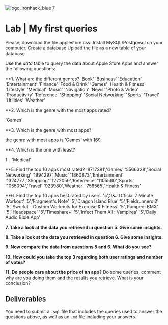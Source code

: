 ![logo_ironhack_blue 7](https://user-images.githubusercontent.com/23629340/40541063-a07a0a8a-601a-11e8-91b5-2f13e4e6b441.png)
# Lab | My first queries

Please, download the file applestore.csv.
Install MySQL/Postgresql on your computer.
Create a database
Upload the file as a new table of your database

Use the *data* table to query the data about Apple Store Apps and answer the following questions: 

**1. What are the different genres?
'Book'
'Business'
'Education'
'Entertainment'
'Finance'
'Food & Drink'
'Games'
'Health & Fitness'
'Lifestyle'
'Medical'
'Music'
'Navigation'
'News'
'Photo & Video'
'Productivity'
'Reference'
'Shopping'
'Social Networking'
'Sports'
'Travel'
'Utilities'
'Weather'



**2. Which is the genre with the most apps rated?

'Games'


**3. Which is the genre with most apps?

the genre with most apps is 'Games' with 169

**4. Which is the one with least?

1 - 'Medical'

**5. Find the top 10 apps most rated?
'8717381','Games'
'5566328','Social Networking'
'1994297','Music'
'1860873','Entertainment'
'1324777','Shopping'
'1272059','Reference'
'1105560','Sports'
'1055094','Travel'
'923980','Weather'
'758565','Health & Fitness'



**6. Find the top 10 apps best rated by users.
'5','J&J Official 7 Minute Workout'
'5','Fragment\'s Note'
'5','Dragon Island Blue'
'5','Fieldrunners 2'
'5','Sworkit - Custom Workouts for Exercise & Fitness'
'5','Pumped: BMX'
'5','Headspace'
'5','Timeshare+'
'5','Infect Them All : Vampires'
'5','Daily Audio Bible App'


**7. Take a look at the data you retrieved in question 5. Give some insights.**

**8. Take a look at the data you retrieved in question 6. Give some insights.**

**9. Now compare the data from questions 5 and 6. What do you see?**

**10. How could you take the top 3 regarding both user ratings and number of votes?**

**11. Do people care about the price of an app?** Do some queries, comment why are you doing them and the results you retrieve. What is your conclusion?


## Deliverables 
You need to submit a `.sql` file that includes the queries used to answer the questions above, as well as an `.md` file including your answers. 
